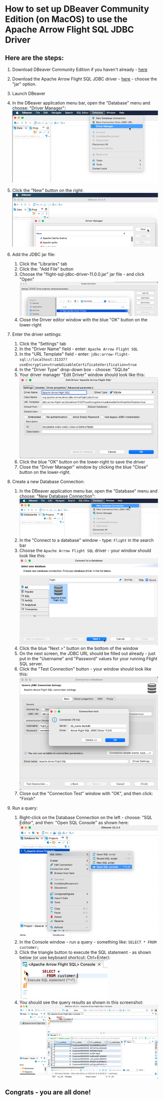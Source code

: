 # How to set up DBeaver Community Edition (on MacOS) to use the Apache Arrow Flight SQL JDBC Driver

## Here are the steps:   

1. Download DBeaver Community Edition if you haven't already - [here](https://dbeaver.io)  


2. Download the Apache Arrow Flight SQL JDBC driver - [here](https://search.maven.org/search?q=a:flight-sql-jdbc-driver) - choose the "jar" option.     


3. Launch DBeaver  


4. In the DBeaver application menu bar, open the "Database" menu and choose: "Driver Manager":      
![Driver manager menu option](images/dbeaver_database_driver_manager_menu_option.png?raw=true "Driver manager menu option")   


5. Click the "New" button on the right:     
![Driver manager new button](images/driver_manager_new_button.png?raw=true "Driver manager new button")   


6. Add the JDBC jar file:  
   1. Click the "Libraries" tab  
   1. Click the: "Add File" button   
   1. Choose the "flight-sql-jdbc-driver-11.0.0.jar" jar file - and click "Open"   
   ![Select jar file](images/select_driver_jar_file.png?raw=true "Select jar file")   
   1. Close the Driver editor window with the blue "OK" button on the lower-right   


7. Enter the driver settings:   
   1. Click the "Settings" tab   
   1. In the "Driver Name" field - enter: ```Apache Arrow Flight SQL```   
   1. In the "URL Template" field - enter: ```jdbc:arrow-flight-sql://localhost:31337?useEncryption=true&disableCertificateVerification=true```   
   1. In the "Driver Type" drop-down box - choose: "SQLite"   
   1. Your driver manager "Edit Driver" window should look like this:   
   ![Driver Manager completed](images/driver_manager_completed_window.png?raw=true "Driver Manager completed")   
   1. Click the blue "OK" button on the lower-right to save the driver   
   1. Close the "Driver Manager" window by clicking the blue "Close" button on the lower-right.

   
8. Create a new Database Connection:   
   1. In the DBeaver application menu bar, open the "Database" menu and choose: "New Database Connection":   
   ![New Database Connection](images/new_database_connection_menu_option.png?raw=true "New Database Connection")   
   1. In the "Connect to a database" window - type: ```Flight``` in the search bar   
   1. Choose the ```Apache Arrow Flight SQL``` driver - your window should look like this:   
   ![Connect to a database window](images/database_selection_window.png?raw=true "Connect to a database window")   
   1. Click the blue "Next >" button on the bottom of the window
   1. On the next screen, the JDBC URL should be filled out already - just put in the "Username" and "Password" values for your running Flight SQL server.   
   1. Click the "Test Connection" button - your window should look like this:   
   ![Test Connection results](images/test_connection_button_results.png?raw=true "Test Connection results")   
   1. Close out the "Connection Test" window with "OK", and then click: "Finish"   


9. Run a query:
   1. Right-click on the Database Connection on the left - choose: "SQL Editor", and then: "Open SQL Console" as shown here:   
   ![Open SQL Console](images/open_sql_console.png?raw=true "Open SQL Console")   
   1. In the Console window - run a query - something like: ```SELECT * FROM customer;```   
   1. Click the triangle button to execute the SQL statement - as shown below (or use keyboard shortcut: Ctrl+Enter):      
   ![Execute SQL](images/triangle_execute_button.png?raw=true "Execute SQL")   
   1. You should see the query results as shown in this screenshot:   
   ![Query Results](images/query_results.png?raw=true "Query Results")   


## Congrats - you are all done!
